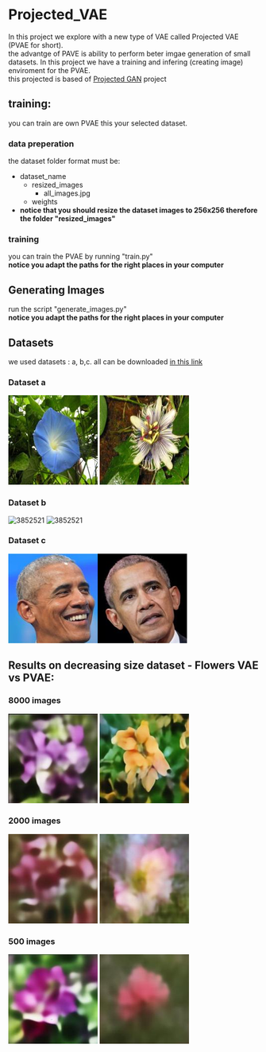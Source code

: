 # Projected_VAE
In this project we explore with a new type of VAE called Projected VAE (PVAE for short).  
the advantge of PAVE is ability to perform beter imgae generation of small datasets.
In this project we have a training and infering (creating image) enviroment for the PVAE.  
this projected is based of [Projected GAN](https://github.com/autonomousvision/projected-gan) project
## training:
you can train are own PVAE this your selected dataset.
### data preperation  
the dataset folder format must be:  
  - dataset_name  
    - resized_images  
      - all_images.jpg
    - weights  
   - **notice that you should resize the dataset images to 256x256 therefore the folder "resized_images"**
### training  
you can train the PVAE by running "train.py"  
**notice you adapt the paths for the right places in your computer**  

## Generating Images  
run the script "generate_images.py"  
**notice you adapt the paths for the right places in your computer**  

## Datasets
we used datasets : a, b,c. all can be downloaded [in this link](https://drive.google.com/file/d/1aAJCZbXNHyraJ6Mi13dSbe7pTyfPXha0/view)
### Dataset a
![a](https://github.com/idogabay/Projected_VAE/blob/fdc94b56ffe981b9fb5f3e8c3be3961389fb7df2/readme_imgs/flowers1.jpg)
![3852521](https://github.com/idogabay/Projected_VAE/blob/fdc94b56ffe981b9fb5f3e8c3be3961389fb7df2/readme_imgs/flowers2.jpg)
### Dataset b
![3852521](https://github.com/idogabay/Projected_VAE/blob/fdc94b56ffe981b9fb5f3e8c3be3961389fb7df2/readme_imgs/pokemons1.jpg) ![3852521](https://github.com/idogabay/Projected_VAE/blob/fdc94b56ffe981b9fb5f3e8c3be3961389fb7df2/readme_imgs/pokemons2.jpg)
### Dataset c
![3852521](https://github.com/idogabay/Projected_VAE/blob/fdc94b56ffe981b9fb5f3e8c3be3961389fb7df2/readme_imgs/obama1.jpg)![3852521](https://github.com/idogabay/Projected_VAE/blob/fdc94b56ffe981b9fb5f3e8c3be3961389fb7df2/readme_imgs/obama2.jpg)

## Results on decreasing size dataset - Flowers VAE vs PVAE:
### 8000 images
![3852521](https://github.com/idogabay/Projected_VAE/blob/fdc94b56ffe981b9fb5f3e8c3be3961389fb7df2/readme_imgs/8000vae.jpg)
![3852521](https://github.com/idogabay/Projected_VAE/blob/fdc94b56ffe981b9fb5f3e8c3be3961389fb7df2/readme_imgs/8000pvae.jpg)
### 2000 images
![3852521](https://github.com/idogabay/Projected_VAE/blob/fdc94b56ffe981b9fb5f3e8c3be3961389fb7df2/readme_imgs/2000vae.jpg)
![3852521](https://github.com/idogabay/Projected_VAE/blob/fdc94b56ffe981b9fb5f3e8c3be3961389fb7df2/readme_imgs/2000pvae.jpg)
### 500 images
![3852521](https://github.com/idogabay/Projected_VAE/blob/fdc94b56ffe981b9fb5f3e8c3be3961389fb7df2/readme_imgs/1000vae.jpg)
![3852521](https://github.com/idogabay/Projected_VAE/blob/fdc94b56ffe981b9fb5f3e8c3be3961389fb7df2/readme_imgs/1000pvae.jpg)

